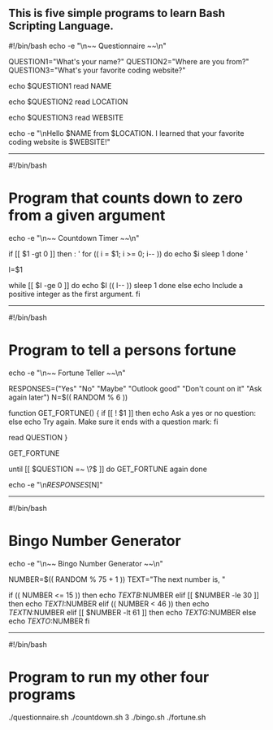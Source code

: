 This is five simple programs to learn Bash Scripting Language.
---------------------------------------------------------------------------------------------------

#!/bin/bash
echo -e "\n~~ Questionnaire ~~\n"

QUESTION1="What's your name?"
QUESTION2="Where are you from?"
QUESTION3="What's your favorite coding website?"

echo $QUESTION1
read NAME

echo $QUESTION2
read LOCATION

echo $QUESTION3
read WEBSITE

echo -e "\nHello $NAME from $LOCATION. I learned that your favorite coding website is $WEBSITE!"

----------------------------------------------------------------------------------------------
#!/bin/bash

# Program that counts down to zero from a given argument

echo -e "\n~~ Countdown Timer ~~\n"

if [[ $1 -gt 0 ]]
then
   : '
   for (( i = $1; i >= 0; i-- ))
   do 
       echo $i
       sleep 1
   done
   '

   I=$1

   while [[ $I -ge 0 ]]
   do
      echo $I
      (( I-- ))
      sleep 1
   done
else
   echo Include a positive integer as the first argument.
fi

-------------------------------------------------------------------------------------------------
#!/bin/bash

# Program to tell a persons fortune

echo -e "\n~~ Fortune Teller ~~\n"

RESPONSES=("Yes" "No" "Maybe" "Outlook good" "Don't count on it" "Ask again later")
N=$(( RANDOM % 6 ))

function GET_FORTUNE() {
  if [[ ! $1 ]]
  then
    echo Ask a yes or no question:
  else
    echo Try again. Make sure it ends with a question mark:
  fi

  read QUESTION
}

GET_FORTUNE

until [[ $QUESTION =~ \?$ ]]
do
  GET_FORTUNE again
done

echo -e "\n$RESPONSES[$N]"

---------------------------------------------------------------------------------------------------
#!/bin/bash

# Bingo Number Generator

echo -e "\n~~ Bingo Number Generator ~~\n"

NUMBER=$(( RANDOM % 75 + 1 ))
TEXT="The next number is, "

if (( NUMBER <= 15 ))
then
  echo $TEXT B:$NUMBER
elif [[ $NUMBER -le 30 ]]
then
  echo $TEXT I:$NUMBER
elif (( NUMBER < 46 ))
then
  echo $TEXT N:$NUMBER
elif [[ $NUMBER -lt 61 ]]
then
  echo $TEXT G:$NUMBER
else
  echo $TEXT O:$NUMBER
fi

----------------------------------------------------------------------------------------------------
#!/bin/bash
# Program to run my other four programs
./questionnaire.sh
./countdown.sh 3
./bingo.sh
./fortune.sh
